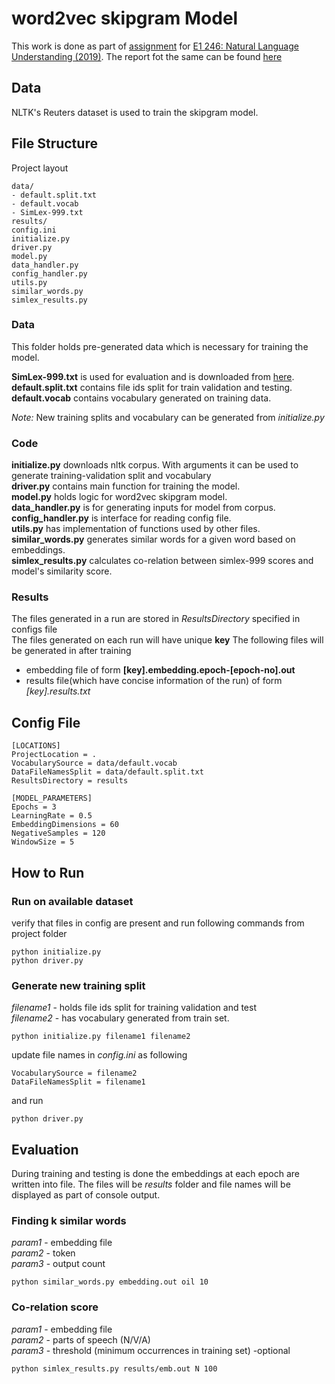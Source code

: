 # word2vec skipgram Model
This work is done as part of [assignment](https://sites.google.com/site/2019e1246/schedule/assignment-1) for [E1 246: Natural Language Understanding (2019)](https://sites.google.com/site/2019e1246/basics). The report fot the same can be found [here]()

## Data
NLTK's Reuters dataset is used to train the skipgram model.

## File Structure
Project layout
```
data/
- default.split.txt
- default.vocab
- SimLex-999.txt
results/
config.ini
initialize.py
driver.py
model.py
data_handler.py
config_handler.py
utils.py
similar_words.py
simlex_results.py
```

### Data

This folder holds pre-generated data which is necessary for training the model. 

**SimLex-999.txt** is used for evaluation and is downloaded from [here](https://fh295.github.io/simlex.html).<br>
**default.split.txt** contains file ids split for train validation and testing.<br>
**default.vocab** contains vocabulary generated on training data.<br>

*Note:* New training splits and vocabulary can be generated from *initialize.py*

### Code

**initialize.py** downloads nltk corpus. With arguments it can be used to generate training-validation split and vocabulary<br>
**driver.py** contains main function for training the model.<br>
**model.py** holds logic for word2vec skipgram model.<br>
**data_handler.py** is for generating inputs for model from corpus.<br>
**config_handler.py** is interface for reading config file.<br>
**utils.py** has implementation of functions used by other files.<br>
**similar_words.py** generates similar words for a given word based on embeddings.<br>
**simlex_results.py** calculates co-relation between simlex-999 scores and model's similarity score.

### Results

The files generated in a run are stored in *ResultsDirectory* specified in configs file<br> 
The files generated on each run will have unique **key**
The following files will be generated in after training
* embedding file of form **[key].embedding.epoch-[epoch-no].out**
* results file(which have concise information of the run) of form *[key].results.txt*

## Config File

```
[LOCATIONS]
ProjectLocation = .
VocabularySource = data/default.vocab
DataFileNamesSplit = data/default.split.txt
ResultsDirectory = results

[MODEL_PARAMETERS]
Epochs = 3
LearningRate = 0.5
EmbeddingDimensions = 60
NegativeSamples = 120
WindowSize = 5
```

## How to Run

### Run on available dataset
verify that files in config are present and run following commands from project folder
```
python initialize.py
python driver.py
``` 

### Generate new training split
*filename1* - holds file ids split for training validation and test<br>
*filename2* - has vocabulary generated from train set.
```
python initialize.py filename1 filename2
```

update file names in *config.ini* as following
```
VocabularySource = filename2
DataFileNamesSplit = filename1
```

and run
```
python driver.py
```


## Evaluation

During training and testing is done the embeddings at each epoch are written into file. The files will be *results* folder and file names will be displayed as part of console output.

### Finding k similar words

*param1* - embedding file<br>
*param2* - token<br>
*param3* - output count

```
python similar_words.py embedding.out oil 10
```

### Co-relation score

*param1* - embedding file<br>
*param2* - parts of speech (N/V/A)<br>
*param3* - threshold (minimum occurrences in training set) -optional
```
python simlex_results.py results/emb.out N 100
```